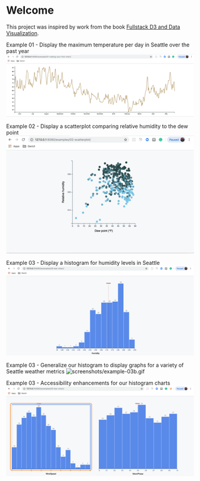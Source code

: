 # Welcome

This project was inspired by work from the book [Fullstack D3 and Data Visualization](https://www.fullstack.io/fullstack-d3).

Example 01 - Display the maximum temperature per day in Seattle over the past year
![screenshots/example-01.png](screenshots/example-01.png)

Example 02 - Display a scatterplot comparing relative humidity to the dew point
![screenshots/example-02.png](screenshots/example-02.png)

Example 03 - Display a histogram for humidity levels in Seattle
![screenshots/example-03a.png](screenshots/example-03a.png)

Example 03 - Generalize our histogram to display graphs for a variety of Seattle weather metrics
![screenshots/example-03b.gif](screenshots/example-03b.gif)

Example 03 - Accessibility enhancements for our histogram charts
![screenshots/example-03c.png](screenshots/example-03c.png)
